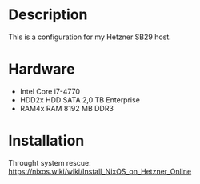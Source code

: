 # Description

This is a configuration for my Hetzner SB29 host.

# Hardware

* Intel Core i7-4770
* HDD2x HDD SATA 2,0 TB Enterprise
* RAM4x RAM 8192 MB DDR3

# Installation

Throught system rescue:
https://nixos.wiki/wiki/Install_NixOS_on_Hetzner_Online
